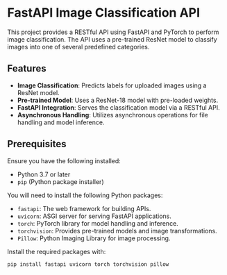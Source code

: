 # FastAPI Image Classification API

This project provides a RESTful API using FastAPI and PyTorch to perform image classification. The API uses a pre-trained ResNet model to classify images into one of several predefined categories. 

## Features

- **Image Classification**: Predicts labels for uploaded images using a ResNet model.
- **Pre-trained Model**: Uses a ResNet-18 model with pre-loaded weights.
- **FastAPI Integration**: Serves the classification model via a RESTful API.
- **Asynchronous Handling**: Utilizes asynchronous operations for file handling and model inference.

## Prerequisites

Ensure you have the following installed:

- Python 3.7 or later
- `pip` (Python package installer)

You will need to install the following Python packages:

- `fastapi`: The web framework for building APIs.
- `uvicorn`: ASGI server for serving FastAPI applications.
- `torch`: PyTorch library for model handling and inference.
- `torchvision`: Provides pre-trained models and image transformations.
- `Pillow`: Python Imaging Library for image processing.

Install the required packages with:

```bash
pip install fastapi uvicorn torch torchvision pillow
